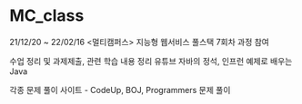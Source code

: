 # MC_class
21/12/20 ~ 22/02/16
<멀티캠퍼스> 지능형 웹서비스 풀스택 7회차 과정 참여

수업 정리 및 과제제출, 관련 학습 내용 정리
유튜브 자바의 정석, 인프런 예제로 배우는 Java

각종 문제 풀이 사이트 - CodeUp, BOJ, Programmers 문제 풀이
